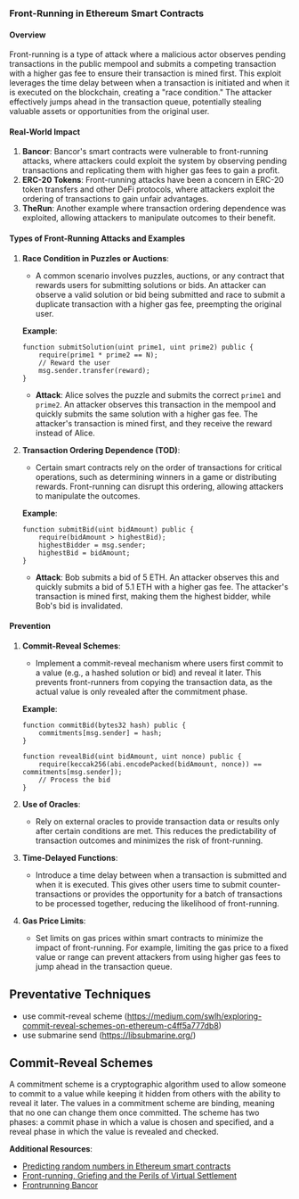### Front-Running in Ethereum Smart Contracts

#### Overview

Front-running is a type of attack where a malicious actor observes pending transactions in the public mempool and submits a competing transaction with a higher gas fee to ensure their transaction is mined first. This exploit leverages the time delay between when a transaction is initiated and when it is executed on the blockchain, creating a "race condition." The attacker effectively jumps ahead in the transaction queue, potentially stealing valuable assets or opportunities from the original user.

#### Real-World Impact

1. **Bancor**: Bancor's smart contracts were vulnerable to front-running attacks, where attackers could exploit the system by observing pending transactions and replicating them with higher gas fees to gain a profit.
2. **ERC-20 Tokens**: Front-running attacks have been a concern in ERC-20 token transfers and other DeFi protocols, where attackers exploit the ordering of transactions to gain unfair advantages.
3. **TheRun**: Another example where transaction ordering dependence was exploited, allowing attackers to manipulate outcomes to their benefit.

#### Types of Front-Running Attacks and Examples

1. **Race Condition in Puzzles or Auctions**:
   - A common scenario involves puzzles, auctions, or any contract that rewards users for submitting solutions or bids. An attacker can observe a valid solution or bid being submitted and race to submit a duplicate transaction with a higher gas fee, preempting the original user.

   **Example**:
   ```solidity
   function submitSolution(uint prime1, uint prime2) public {
       require(prime1 * prime2 == N);
       // Reward the user
       msg.sender.transfer(reward);
   }
   ```
   - **Attack**: Alice solves the puzzle and submits the correct `prime1` and `prime2`. An attacker observes this transaction in the mempool and quickly submits the same solution with a higher gas fee. The attacker's transaction is mined first, and they receive the reward instead of Alice.

2. **Transaction Ordering Dependence (TOD)**:
   - Certain smart contracts rely on the order of transactions for critical operations, such as determining winners in a game or distributing rewards. Front-running can disrupt this ordering, allowing attackers to manipulate the outcomes.

   **Example**:
   ```solidity
   function submitBid(uint bidAmount) public {
       require(bidAmount > highestBid);
       highestBidder = msg.sender;
       highestBid = bidAmount;
   }
   ```
   - **Attack**: Bob submits a bid of 5 ETH. An attacker observes this and quickly submits a bid of 5.1 ETH with a higher gas fee. The attacker's transaction is mined first, making them the highest bidder, while Bob's bid is invalidated.

#### Prevention

1. **Commit-Reveal Schemes**:
   - Implement a commit-reveal mechanism where users first commit to a value (e.g., a hashed solution or bid) and reveal it later. This prevents front-runners from copying the transaction data, as the actual value is only revealed after the commitment phase.

   **Example**:
   ```solidity
   function commitBid(bytes32 hash) public {
       commitments[msg.sender] = hash;
   }

   function revealBid(uint bidAmount, uint nonce) public {
       require(keccak256(abi.encodePacked(bidAmount, nonce)) == commitments[msg.sender]);
       // Process the bid
   }
   ```

2. **Use of Oracles**:
   - Rely on external oracles to provide transaction data or results only after certain conditions are met. This reduces the predictability of transaction outcomes and minimizes the risk of front-running.

3. **Time-Delayed Functions**:
   - Introduce a time delay between when a transaction is submitted and when it is executed. This gives other users time to submit counter-transactions or provides the opportunity for a batch of transactions to be processed together, reducing the likelihood of front-running.

4. **Gas Price Limits**:
   - Set limits on gas prices within smart contracts to minimize the impact of front-running. For example, limiting the gas price to a fixed value or range can prevent attackers from using higher gas fees to jump ahead in the transaction queue.


## Preventative Techniques
- use commit-reveal scheme (https://medium.com/swlh/exploring-commit-reveal-schemes-on-ethereum-c4ff5a777db8)
- use submarine send (https://libsubmarine.org/)


## Commit-Reveal Schemes
A commitment scheme is a cryptographic algorithm used to allow someone to commit to a value while keeping it hidden from others with the ability to reveal it later. The values in a commitment scheme are binding, meaning that no one can change them once committed. The scheme has two phases: a commit phase in which a value is chosen and specified, and a reveal phase in which the value is revealed and checked.



**Additional Resources**:

*   [Predicting random numbers in Ethereum smart contracts](https://blog.positive.com/predicting-random-numbers-in-ethereum-smart-contracts-e5358c6b8620)
*   [Front-running, Griefing and the Perils of Virtual Settlement](https://blog.0xproject.com/front-running-griefing-and-the-perils-of-virtual-settlement-part-1-8554ab283e97)
*   [Frontrunning Bancor](https://www.youtube.com/watch?v=RL2nE3huNiI)
